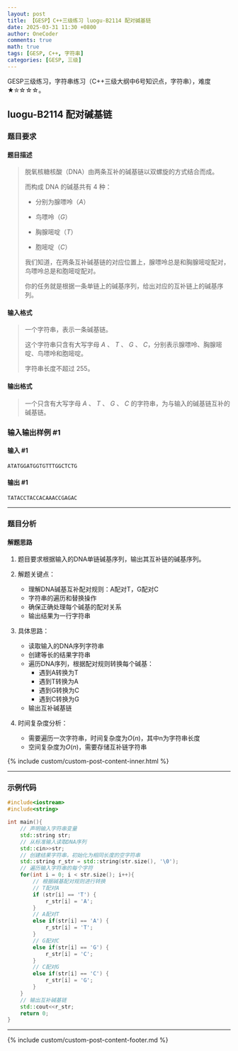 ```yaml
---
layout: post
title: 【GESP】C++三级练习 luogu-B2114 配对碱基链
date: 2025-03-31 11:30 +0800
author: OneCoder
comments: true
math: true
tags: [GESP, C++, 字符串]
categories: [GESP, 三级]
---
```

GESP三级练习，字符串练习（C++三级大纲中6号知识点，字符串），难度★✮☆☆☆。

<!--more-->

## luogu-B2114 配对碱基链

### 题目要求

#### 题目描述

>脱氧核糖核酸（DNA）由两条互补的碱基链以双螺旋的方式结合而成。
>
>而构成 DNA 的碱基共有 $4$ 种：
>
>- 分别为腺嘌呤（$A$）
>
>- 鸟嘌呤（$G$）
>
>- 胸腺嘧啶（$T$）
>
>- 胞嘧啶（$C$）
>
>我们知道，在两条互补碱基链的对应位置上，腺嘌呤总是和胸腺嘧啶配对，鸟嘌呤总是和胞嘧啶配对。
>
>你的任务就是根据一条单链上的碱基序列，给出对应的互补链上的碱基序列。

#### 输入格式

>一个字符串，表示一条碱基链。
>
>这个字符串只含有大写字母 $A$ 、 $T$ 、 $G$ 、 $C$，分别表示腺嘌呤、胸腺嘧啶、鸟嘌呤和胞嘧啶。
>
>字符串长度不超过 $255$。

#### 输出格式

>一个只含有大写字母 $A$ 、 $T$ 、 $G$ 、 $C$ 的字符串，为与输入的碱基链互补的碱基链。

### 输入输出样例 #1

#### 输入 #1

```console
ATATGGATGGTGTTTGGCTCTG
```

#### 输出 #1

```console
TATACCTACCACAAACCGAGAC
```

---

### 题目分析

#### 解题思路

1. 题目要求根据输入的DNA单链碱基序列，输出其互补链的碱基序列。

2. 解题关键点：
   - 理解DNA碱基互补配对规则：A配对T，G配对C
   - 字符串的遍历和替换操作
   - 确保正确处理每个碱基的配对关系
   - 输出结果为一行字符串

3. 具体思路：
   - 读取输入的DNA序列字符串
   - 创建等长的结果字符串
   - 遍历DNA序列，根据配对规则转换每个碱基：
     - 遇到A转换为T
     - 遇到T转换为A
     - 遇到G转换为C
     - 遇到C转换为G
   - 输出互补碱基链

4. 时间复杂度分析：
   - 需要遍历一次字符串，时间复杂度为$O(n)$，其中n为字符串长度
   - 空间复杂度为$O(n)$，需要存储互补链字符串

{% include custom/custom-post-content-inner.html %}

---

### 示例代码

```cpp
#include<iostream>
#include<string>

int main(){
    // 声明输入字符串变量
    std::string str;
    // 从标准输入读取DNA序列
    std::cin>>str;
    // 创建结果字符串，初始化为相同长度的空字符串
    std::string r_str = std::string(str.size(), '\0');
    // 遍历输入字符串的每个字符
    for(int i = 0; i < str.size(); i++){
        // 根据碱基配对规则进行转换
        // T配对A
        if (str[i] == 'T') {
            r_str[i] = 'A';
        } 
        // A配对T
        else if(str[i] == 'A') {
            r_str[i] = 'T';
        } 
        // G配对C
        else if(str[i] == 'G') {
            r_str[i] = 'C';
        } 
        // C配对G
        else if(str[i] == 'C') {
            r_str[i] = 'G';
        }
    }
    // 输出互补碱基链
    std::cout<<r_str;
    return 0;
}
```

---

{% include custom/custom-post-content-footer.md %}
